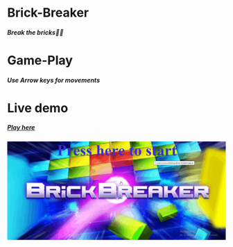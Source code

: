 # Brick-Breaker

 ##### Break the bricks🧱🧱

# Game-Play
 
 ##### Use Arrow keys for movements
  
# Live demo
 
 ##### <a href = "https://manoharys.github.io/Brick-Breaker/">Play here</a>

<img src = "https://github.com/manoharys/Brick-Breaker/blob/master/preview.gif">

